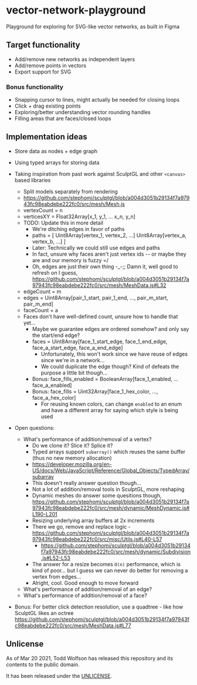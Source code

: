 # vector-network-playground
Playground for exploring for SVG-like vector networks, as built in Figma

## Target functionality
- Add/remove new networks as independent layers
- Add/remove points in vectors
- Export support for SVG

### Bonus functionality
- Snapping cursor to lines, might actually be needed for closing loops
- Click + drag existing points
- Exploring/better understanding vector rounding handles
- Filling areas that are faces/closed loops

## Implementation ideas
- Store data as nodes + edge graph
- Using typed arrays for storing data
- Taking inspiration from past work against SculptGL and other `<canvas>` based libraries
  - Split models separately from rendering
  - https://github.com/stephomi/sculptgl/blob/a004d3051b29134f7a97943fc98eabdebe222fc0/src/mesh/Mesh.js
  - vertexCount = n
  - verticesXY = Float32Array[x_1, y_1, ... x_n, y_n]
  - TODO: Update this in more detail
    - We're ditching edges in favor of paths
    - paths = [
      Uint8Array[vertex_1, vertex_2, ...]
      Uint8Array[vertex_a, vertex_b, ...]
    ]
    - Later: Technically we could still use edges and paths
    - In fact, unsure why faces aren't just vertex ids -- or maybe they are and our memory is fuzzy =/
    - Oh, edges are just their own thing -_-;; Damn it, well good to refresh on I guess, https://github.com/stephomi/sculptgl/blob/a004d3051b29134f7a97943fc98eabdebe222fc0/src/mesh/MeshData.js#L32
  - edgeCount = m
  - edges = Uint8Array[pair_1_start, pair_1_end, ..., pair_m_start, pair_m_end]
  - faceCount = a
  - Faces don't have well-defined count, unsure how to handle that yet...
    - Maybe we guarantee edges are ordered somehow? and only say the start/end edge?
    - faces = Uint8Array[face_1_start_edge, face_1_end_edge, face_a_start_edge, face_a_end_edge]
      - Unfortunately, this won't work since we have reuse of edges since we're in a network...
      - We could duplicate the edge though? Kind of defeats the purpose a little bit though...
    - Bonus: face_fills_enabled = BooleanArray[face_1_enabled, ... face_a_enabled]
    - Bonus: face_fills = Uint32Array[face_1_hex_color, ..., face_a_hex_color]
      - For reusing known colors, can change `enabled` to an enum and have a different array for saying which style is being used
- Open questions:
  - What's performance of addition/removal of a vertex?
    - Do we clone it? Slice it? Splice it?
    - Typed arrays support `subarray()` which reuses the same buffer (thus no new memory allocation)
    - https://developer.mozilla.org/en-US/docs/Web/JavaScript/Reference/Global_Objects/TypedArray/subarray
    - This doesn't really answer question though...
    - Not a lot of addition/removal tools in SculptGL, more reshaping
    - Dynamic meshes do answer some quesitions though, https://github.com/stephomi/sculptgl/blob/a004d3051b29134f7a97943fc98eabdebe222fc0/src/mesh/dynamic/MeshDynamic.js#L190-L201
    - Resizing underlying array buffers at 2x increments
    - There we go, remove and replace logic - https://github.com/stephomi/sculptgl/blob/a004d3051b29134f7a97943fc98eabdebe222fc0/src/misc/Utils.js#L40-L57
      - https://github.com/stephomi/sculptgl/blob/a004d3051b29134f7a97943fc98eabdebe222fc0/src/mesh/dynamic/Subdivision.js#L52-L53
    - The answer for a resize becomes `O(n)` performance, which is kind of poor... but I guess we can never do better for removing a vertex from edges...
    - Alright, cool. Good enough to move forward
  - What's performance of addition/removal of an edge?
  - What's performance of addition/removal of a face?

- Bonus: For better click detection resolution, use a quadtree - like how SculptGL likes an octree https://github.com/stephomi/sculptgl/blob/a004d3051b29134f7a97943fc98eabdebe222fc0/src/mesh/MeshData.js#L77

## Unlicense
As of Mar 20 2021, Todd Wolfson has released this repository and its contents to the public domain.

It has been released under the [UNLICENSE][].

[UNLICENSE]: UNLICENSE
